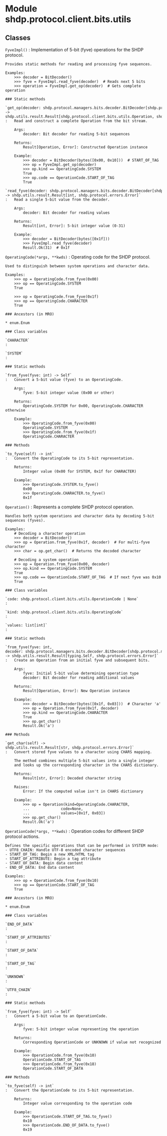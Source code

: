 Module shdp.protocol.client.bits.utils
======================================

Classes
-------

`FyveImpl()`
:   Implementation of 5-bit (fyve) operations for the SHDP protocol.
    
    Provides static methods for reading and processing fyve sequences.
    
    Examples:
        >>> decoder = BitDecoder()
        >>> fyve = FyveImpl.read_fyve(decoder)  # Reads next 5 bits
        >>> operation = FyveImpl.get_op(decoder)  # Gets complete operation

    ### Static methods

    `get_op(decoder: shdp.protocol.managers.bits.decoder.BitDecoder[shdp.protocol.managers.bits.lib.Msb]) ‑> shdp.utils.result.Result[shdp.protocol.client.bits.utils.Operation, shdp.protocol.errors.Error]`
    :   Read and construct a complete Operation from the bit stream.
        
        Args:
            decoder: Bit decoder for reading 5-bit sequences
            
        Returns:
            Result[Operation, Error]: Constructed Operation instance
            
        Example:
            >>> decoder = BitDecoder(bytes([0x00, 0x10]))  # START_OF_TAG
            >>> op = FyveImpl.get_op(decoder)
            >>> op.kind == OperatingCode.SYSTEM
            True
            >>> op.code == OperationCode.START_OF_TAG
            True

    `read_fyve(decoder: shdp.protocol.managers.bits.decoder.BitDecoder[shdp.protocol.managers.bits.lib.Msb]) ‑> shdp.utils.result.Result[int, shdp.protocol.errors.Error]`
    :   Read a single 5-bit value from the decoder.
        
        Args:
            decoder: Bit decoder for reading values
            
        Returns:
            Result[int, Error]: 5-bit integer value (0-31)
            
        Example:
            >>> decoder = BitDecoder(bytes([0x1f]))
            >>> FyveImpl.read_fyve(decoder)
            Result.Ok(31)  # 0x1f

`OperatingCode(*args, **kwds)`
:   Operating code for the SHDP protocol.
    
    Used to distinguish between system operations and character data.
    
    Examples:
        >>> op = OperatingCode.from_fyve(0x00)
        >>> op == OperatingCode.SYSTEM
        True
        
        >>> op = OperatingCode.from_fyve(0x1f)
        >>> op == OperatingCode.CHARACTER
        True

    ### Ancestors (in MRO)

    * enum.Enum

    ### Class variables

    `CHARACTER`
    :

    `SYSTEM`
    :

    ### Static methods

    `from_fyve(fyve: int) ‑> Self`
    :   Convert a 5-bit value (fyve) to an OperatingCode.
        
        Args:
            fyve: 5-bit integer value (0x00 or other)
            
        Returns:
            OperatingCode.SYSTEM for 0x00, OperatingCode.CHARACTER otherwise
            
        Example:
            >>> OperatingCode.from_fyve(0x00)
            OperatingCode.SYSTEM
            >>> OperatingCode.from_fyve(0x1f)
            OperatingCode.CHARACTER

    ### Methods

    `to_fyve(self) ‑> int`
    :   Convert the OperatingCode to its 5-bit representation.
        
        Returns:
            Integer value (0x00 for SYSTEM, 0x1f for CHARACTER)
            
        Example:
            >>> OperatingCode.SYSTEM.to_fyve()
            0x00
            >>> OperatingCode.CHARACTER.to_fyve()
            0x1f

`Operation()`
:   Represents a complete SHDP protocol operation.
    
    Handles both system operations and character data by decoding 5-bit sequences (fyves).
    
    Examples:
        # Decoding a character operation
        >>> decoder = BitDecoder()
        >>> op = Operation.from_fyve(0x1f, decoder)  # For multi-fyve character
        >>> char = op.get_char()  # Returns the decoded character
        
        # Decoding a system operation
        >>> op = Operation.from_fyve(0x00, decoder)
        >>> op.kind == OperatingCode.SYSTEM
        True
        >>> op.code == OperationCode.START_OF_TAG  # If next fyve was 0x10
        True

    ### Class variables

    `code: shdp.protocol.client.bits.utils.OperationCode | None`
    :

    `kind: shdp.protocol.client.bits.utils.OperatingCode`
    :

    `values: list[int]`
    :

    ### Static methods

    `from_fyve(fyve: int, decoder: shdp.protocol.managers.bits.decoder.BitDecoder[shdp.protocol.managers.bits.lib.Msb]) ‑> shdp.utils.result.Result[typing.Self, shdp.protocol.errors.Error]`
    :   Create an Operation from an initial fyve and subsequent bits.
        
        Args:
            fyve: Initial 5-bit value determining operation type
            decoder: Bit decoder for reading additional values
            
        Returns:
            Result[Operation, Error]: New Operation instance
            
        Example:
            >>> decoder = BitDecoder(bytes([0x1f, 0x03]))  # Character 'a'
            >>> op = Operation.from_fyve(0x1f, decoder)
            >>> op.kind == OperatingCode.CHARACTER
            True
            >>> op.get_char()
            Result.Ok('a')

    ### Methods

    `get_char(self) ‑> shdp.utils.result.Result[str, shdp.protocol.errors.Error]`
    :   Convert stored fyve values to a character using CHARS mapping.
        
        The method combines multiple 5-bit values into a single integer
        and looks up the corresponding character in the CHARS dictionary.
        
        Returns:
            Result[str, Error]: Decoded character string
            
        Raises:
            Error: If the computed value isn't in CHARS dictionary
            
        Example:
            >>> op = Operation(kind=OperatingCode.CHARACTER, 
            ...              code=None, 
            ...              values=[0x1f, 0x03])
            >>> op.get_char()
            Result.Ok('a')

`OperationCode(*args, **kwds)`
:   Operation codes for different SHDP protocol actions.
    
    Defines the specific operations that can be performed in SYSTEM mode:
    - UTF8_CHAIN: Handle UTF-8 encoded character sequences
    - START_OF_TAG: Begin a new XML/HTML tag
    - START_OF_ATTRIBUTE: Begin a tag attribute
    - START_OF_DATA: Begin data content
    - END_OF_DATA: End data content
    
    Examples:
        >>> op = OperationCode.from_fyve(0x10)
        >>> op == OperationCode.START_OF_TAG
        True

    ### Ancestors (in MRO)

    * enum.Enum

    ### Class variables

    `END_OF_DATA`
    :

    `START_OF_ATTRIBUTES`
    :

    `START_OF_DATA`
    :

    `START_OF_TAG`
    :

    `UNKNOWN`
    :

    `UTF8_CHAIN`
    :

    ### Static methods

    `from_fyve(fyve: int) ‑> Self`
    :   Convert a 5-bit value to an OperationCode.
        
        Args:
            fyve: 5-bit integer value representing the operation
            
        Returns:
            Corresponding OperationCode or UNKNOWN if value not recognized
            
        Example:
            >>> OperationCode.from_fyve(0x10)
            OperationCode.START_OF_TAG
            >>> OperationCode.from_fyve(0x18)
            OperationCode.START_OF_DATA

    ### Methods

    `to_fyve(self) ‑> int`
    :   Convert the OperationCode to its 5-bit representation.
        
        Returns:
            Integer value corresponding to the operation code
            
        Example:
            >>> OperationCode.START_OF_TAG.to_fyve()
            0x10
            >>> OperationCode.END_OF_DATA.to_fyve()
            0x19